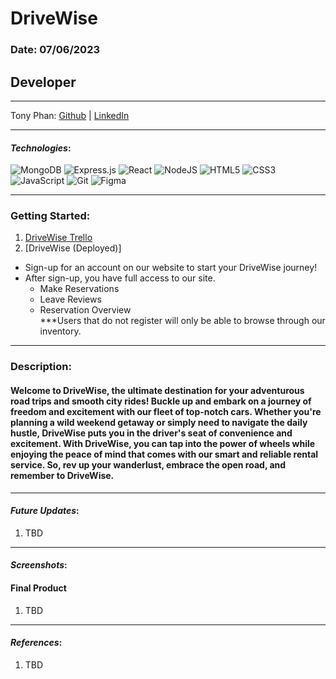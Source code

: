 # DriveWise

### Date: 07/06/2023

## Developer

---

Tony Phan:
[Github](https://github.com/ant087) |
[LinkedIn](https://www.linkedin.com/in/ap777/)

---

#### **_Technologies_**:

![MongoDB](https://img.shields.io/badge/MongoDB-%234ea94b.svg?style=for-the-badge&logo=mongodb&logoColor=white)
![Express.js](https://img.shields.io/badge/express.js-%23404d59.svg?style=for-the-badge&logo=express&logoColor=%2361DAFB)
![React](https://img.shields.io/badge/react-%2320232a.svg?style=for-the-badge&logo=react&logoColor=%2361DAFB)
![NodeJS](https://img.shields.io/badge/node.js-6DA55F?style=for-the-badge&logo=node.js&logoColor=white)
![HTML5](https://img.shields.io/badge/html5-%23E34F26.svg?style=for-the-badge&logo=html5&logoColor=white)
![CSS3](https://img.shields.io/badge/css3-%231572B6.svg?style=for-the-badge&logo=css3&logoColor=white)
![JavaScript](https://img.shields.io/badge/javascript-%23323330.svg?style=for-the-badge&logo=javascript&logoColor=%23F7DF1E)
![Git](https://img.shields.io/badge/git-%23F05033.svg?style=for-the-badge&logo=git&logoColor=white)
![Figma](https://img.shields.io/badge/figma-%23F24E1E.svg?style=for-the-badge&logo=figma&logoColor=white)

---

### Getting Started:

1. [DriveWise Trello](https://trello.com/b/lrj1lKrx/drivewise)
2. [DriveWise (Deployed)]

- Sign-up for an account on our website to start your DriveWise journey!
- After sign-up, you have full access to our site.
  - Make Reservations
  - Leave Reviews
  - Reservation Overview <br/>
    \*\*\*Users that do not register will only be able to browse through our inventory.

---

### Description:

#### Welcome to DriveWise, the ultimate destination for your adventurous road trips and smooth city rides! Buckle up and embark on a journey of freedom and excitement with our fleet of top-notch cars. Whether you're planning a wild weekend getaway or simply need to navigate the daily hustle, DriveWise puts you in the driver's seat of convenience and excitement. With DriveWise, you can tap into the power of wheels while enjoying the peace of mind that comes with our smart and reliable rental service. So, rev up your wanderlust, embrace the open road, and remember to DriveWise.

---

#### **_Future Updates_**:

1. TBD

---

#### **_Screenshots_**:

#### Final Product

1. TBD

---

#### **_References_**:

1. TBD
